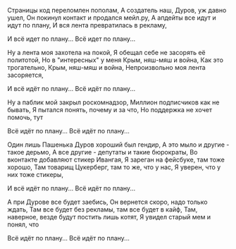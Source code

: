 Страницы код переломлен пополам,
А создатель наш, Дуров, уж давно ушел,
Он покинул контакт и продался мейл.ру,
А апдейты все идут и идут по плану,
И вся лента превратилась в рекламу,

И всё идет по плану...
Всё идет по плану...

Ну а лента моя захотела на покой,
Я обещал себе не засорять её политотой,
Но в "интересных" у меня Крым, няш-мяш и война,
Как это трогательно, Крым, няш-мяш и война,
Непроизвольно моя лента засоряется, 

И всё идёт по плану...
Всё идёт по плану...

Ну а паблик мой закрыл роскомнадзор,
Миллион подписчиков как не бывать,
Я пытался понять, почему и за что,
Но поддержка не хочет помочь, тут

Всё идёт по плану...
Всё идёт по плану...

Один лишь Пашенька Дуров хороший был гендир,
А это мыло и другие - такое дерьмо,
А все другие - депутаты и такие бюрократы,
Во вконтакте добавляют стикер Ивангая,
Я зареган на фейсбуке, там тоже хорошо,
Там товарищ Цукерберг, там то же, что у нас,
Я уверен, что у них тоже стикеры,

И всё идёт по плану...
Всё идёт по плану...

А при Дурове все будет заебись,
Он вернется скоро, надо только ждать,
Там все будет без рекламы, там все будет в кайф,
Там, наверное, везде будут постить лишь котят,
Я увидел старый мем и понял, что

Всё идёт по плану...
Всё идёт по плану...

